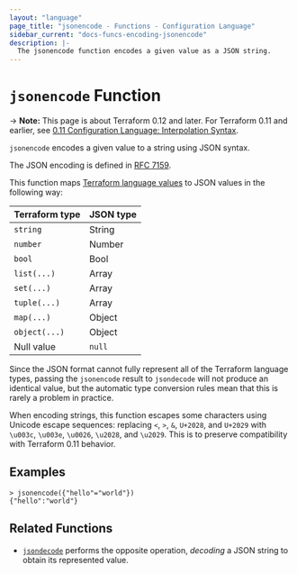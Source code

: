 ```yaml
---
layout: "language"
page_title: "jsonencode - Functions - Configuration Language"
sidebar_current: "docs-funcs-encoding-jsonencode"
description: |-
  The jsonencode function encodes a given value as a JSON string.
---
```


# `jsonencode` Function

-> **Note:** This page is about Terraform 0.12 and later. For Terraform 0.11 and
earlier, see
[0.11 Configuration Language: Interpolation Syntax](../../configuration-0-11/interpolation.html).

`jsonencode` encodes a given value to a string using JSON syntax.

The JSON encoding is defined in [RFC 7159](https://tools.ietf.org/html/rfc7159).

This function maps
[Terraform language values](../expressions.html#types-and-values)
to JSON values in the following way:

| Terraform type | JSON type |
| -------------- | --------- |
| `string`       | String    |
| `number`       | Number    |
| `bool`         | Bool      |
| `list(...)`    | Array     |
| `set(...)`     | Array     |
| `tuple(...)`   | Array     |
| `map(...)`     | Object    |
| `object(...)`  | Object    |
| Null value     | `null`    |

Since the JSON format cannot fully represent all of the Terraform language
types, passing the `jsonencode` result to `jsondecode` will not produce an
identical value, but the automatic type conversion rules mean that this is
rarely a problem in practice.

When encoding strings, this function escapes some characters using
Unicode escape sequences: replacing `<`, `>`, `&`, `U+2028`, and `U+2029` with
`\u003c`, `\u003e`, `\u0026`, `\u2028`, and `\u2029`. This is to preserve
compatibility with Terraform 0.11 behavior.

## Examples

```
> jsonencode({"hello"="world"})
{"hello":"world"}
```

## Related Functions

* [`jsondecode`](./jsondecode.html) performs the opposite operation, _decoding_
  a JSON string to obtain its represented value.
